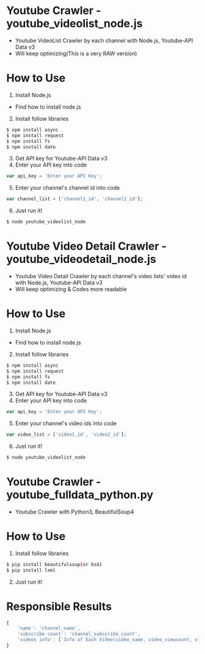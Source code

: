 # Youtube Crawler - youtube_videolist_node.js
* Youtube VideoList Crawler by each channel with Node.js, Youtube-API Data v3
* Will keep optimizing(This is a very RAW version)

# How to Use
1. Install Node.js
* Find how to install node.js
2. Install follow libraries
```bash
$ npm install async
$ npm install request
$ npm install fs
$ npm install date
```
3. Get API key for Youtube-API Data v3
4. Enter your API key into code
```javascript
var api_key = 'Enter your API Key';
```
5. Enter your channel's channel id into code
```javascript
var channel_list = ['channel1_id', 'channel2_id'];
```
6. Just run it!
```bash
$ node youtube_videolist_node
```


# Youtube Video Detail Crawler - youtube_videodetail_node.js
* Youtube Video Detail Crawler by each channel's video lists' video id with Node.js, Youtube-API Data v3
* Will keep optimizing & Codes more readable

# How to Use
1. Install Node.js
* Find how to install node.js
2. Install follow libraries
```bash
$ npm install async
$ npm install request
$ npm install fs
$ npm install date
```
3. Get API key for Youtube-API Data v3
4. Enter your API key into code
```javascript
var api_key = 'Enter your API Key';
```
5. Enter your channel's video ids into code
```javascript
var video_list = ['video1_id', 'video2_id'];
```
6. Just run it!
```bash
$ node youtube_videolist_node
```


# Youtube Crawler - youtube_fulldata_python.py
* Youtube Crawler with Python3, BeautifulSoup4

# How to Use
1. Install follow libraries
```bash
$ pip install beautifulsoup(or bs4)
$ pip install lxml
```
2. Just run it!

# Responsible Results
```javascript
{
    'name': 'channel_name',
    'subscribe count': 'channel_subscribe_count',
    'videos info': ['Info of Each Video(video_name, video_viewcount, video_like_count, video_dislike_count, video_date, video_link, video_play_length)']
}
```
